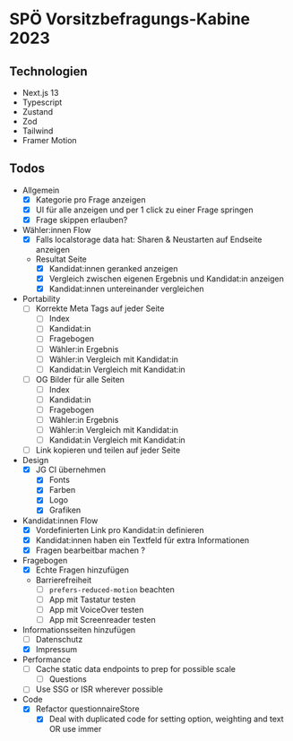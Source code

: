 # SPÖ Vorsitzbefragungs-Kabine 2023

## Technologien
- Next.js 13
- Typescript
- Zustand
- Zod
- Tailwind
- Framer Motion

## Todos
- Allgemein 
    - [x] Kategorie pro Frage anzeigen
    - [x] UI für alle anzeigen und per 1 click zu einer Frage springen
    - [x] Frage skippen erlauben?
- Wähler:innen Flow
    - [x] Falls localstorage data hat: Sharen & Neustarten auf Endseite anzeigen 
    - Resultat Seite
        - [x] Kandidat:innen geranked anzeigen
        - [x] Vergleich zwischen eigenen Ergebnis und Kandidat:in anzeigen
        - [x] Kandidat:innen untereinander vergleichen
- Portability
    - [ ] Korrekte Meta Tags auf jeder Seite
        - [ ] Index
        - [ ] Kandidat:in
        - [ ] Fragebogen
        - [ ] Wähler:in Ergebnis
        - [ ] Wähler:in Vergleich mit Kandidat:in
        - [ ] Kandidat:in Vergleich mit Kandidat:in
    - [ ] OG Bilder für alle Seiten
        - [ ] Index
        - [ ] Kandidat:in
        - [ ] Fragebogen
        - [ ] Wähler:in Ergebnis
        - [ ] Wähler:in Vergleich mit Kandidat:in
        - [ ] Kandidat:in Vergleich mit Kandidat:in
    - [ ] Link kopieren und teilen auf jeder Seite
- Design
    - [x] JG CI übernehmen
        - [x] Fonts
        - [x] Farben
        - [x] Logo
        - [x] Grafiken
- Kandidat:innen Flow
    - [x] Vordefinierten Link pro Kandidat:in definieren
    - [x] Kandidat:innen haben ein Textfeld für extra Informationen
    - [x] Fragen bearbeitbar machen ?
- Fragebogen
    - [x] Echte Fragen hinzufügen
    - Barrierefreiheit
        - [ ] `prefers-reduced-motion` beachten
        - [ ] App mit Tastatur testen
        - [ ] App mit VoiceOver testen
        - [ ] App mit Screenreader testen
- Informationsseiten hinzufügen
    - [ ] Datenschutz
    - [x] Impressum
- Performance
    - [ ] Cache static data endpoints to prep for possible scale
        - [ ] Questions
    - [ ] Use SSG or ISR wherever possible
- Code
    - [x] Refactor questionnaireStore
        - [x] Deal with duplicated code for setting option, weighting and text OR use immer

